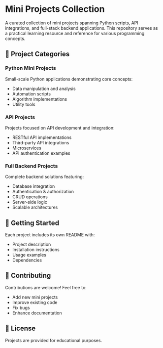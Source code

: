 # Mini Projects Collection

A curated collection of mini projects spanning Python scripts, API integrations, and full-stack backend applications. This repository serves as a practical learning resource and reference for various programming concepts.

## 📁 Project Categories

### Python Mini Projects
Small-scale Python applications demonstrating core concepts:
- Data manipulation and analysis
- Automation scripts
- Algorithm implementations
- Utility tools

### API Projects
Projects focused on API development and integration:
- RESTful API implementations
- Third-party API integrations
- Microservices
- API authentication examples

### Full Backend Projects
Complete backend solutions featuring:
- Database integration
- Authentication & authorization
- CRUD operations
- Server-side logic
- Scalable architectures

## 🚀 Getting Started

Each project includes its own README with:
- Project description
- Installation instructions
- Usage examples
- Dependencies

## 📝 Contributing

Contributions are welcome! Feel free to:
- Add new mini projects
- Improve existing code
- Fix bugs
- Enhance documentation

## 📄 License

Projects are provided for educational purposes.
